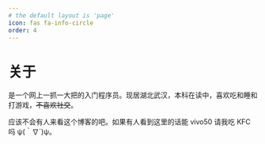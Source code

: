 ```yaml
---
# the default layout is 'page'
icon: fas fa-info-circle
order: 4
---
```


# 关于

是一个网上一抓一大把的入门程序员。现居湖北武汉，本科在读中，喜欢吃和睡和打游戏，~~不喜欢社交~~。

应该不会有人来看这个博客的吧。如果有人看到这里的话能 vivo50 请我吃 KFC 吗 ψ(｀∇´)ψ。
